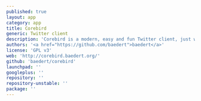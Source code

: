```yaml
---
published: true
layout: app
category: app
title: Corebird
generic: Twitter client	
description: 'Corebird is a modern, easy and fun Twitter client, just what you were looking for, right?'
authors: '<a href="https://github.com/baedert">baedert</a>'
license: 'GPL v3'
web: 'http://corebird.baedert.org/'
github: 'baedert/corebird'
launchpad: ''
googleplus: ''
repository: ''
repository-unstable: ''
package: ''
---
```

